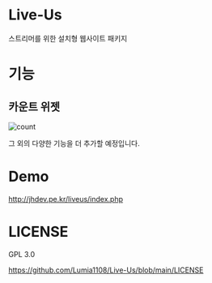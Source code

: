 # Live-Us

스트리머를 위한 설치형 웹사이트 패키지

# 기능

## 카운트 위젯

![count](count.gif)



그 외의 다양한 기능을 더 추가할 예정입니다.

# Demo

<http://jhdev.pe.kr/liveus/index.php>

# LICENSE
GPL 3.0

<https://github.com/Lumia1108/Live-Us/blob/main/LICENSE>